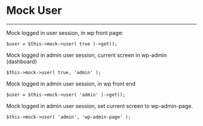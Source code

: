 # Mock User

---

Mock logged in user session, in wp front page:  

    $user = $this->mock->user( true )->get();

Mock logged in admin user session, current screen in wp-admin (dashboard)

    $this->mock->user( true, 'admin' );

Mock logged in admin user session, in wp front end

    $user = $this->mock->user( 'admin' )->get();

Mock logged in admin user session, set current screen to wp-admin-page.

    $this->mock->user( 'admin', 'wp-admin-page' );

